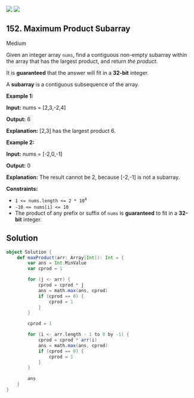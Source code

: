 [![](https://img.shields.io/github/stars/javadev/LeetCode-in-All?label=Stars&style=flat-square)](https://github.com/javadev/LeetCode-in-All)
[![](https://img.shields.io/github/forks/javadev/LeetCode-in-All?label=Fork%20me%20on%20GitHub%20&style=flat-square)](https://github.com/javadev/LeetCode-in-All/fork)

## 152\. Maximum Product Subarray

Medium

Given an integer array `nums`, find a contiguous non-empty subarray within the array that has the largest product, and return _the product_.

It is **guaranteed** that the answer will fit in a **32-bit** integer.

A **subarray** is a contiguous subsequence of the array.

**Example 1:**

**Input:** nums = [2,3,-2,4]

**Output:** 6

**Explanation:** [2,3] has the largest product 6. 

**Example 2:**

**Input:** nums = [-2,0,-1]

**Output:** 0

**Explanation:** The result cannot be 2, because [-2,-1] is not a subarray. 

**Constraints:**

*   <code>1 <= nums.length <= 2 * 10<sup>4</sup></code>
*   `-10 <= nums[i] <= 10`
*   The product of any prefix or suffix of `nums` is **guaranteed** to fit in a **32-bit** integer.

## Solution

```scala
object Solution {
    def maxProduct(arr: Array[Int]): Int = {
        var ans = Int.MinValue
        var cprod = 1

        for (j <- arr) {
            cprod = cprod * j
            ans = math.max(ans, cprod)
            if (cprod == 0) {
                cprod = 1
            }
        }

        cprod = 1

        for (i <- arr.length - 1 to 0 by -1) {
            cprod = cprod * arr(i)
            ans = math.max(ans, cprod)
            if (cprod == 0) {
                cprod = 1
            }
        }

        ans
    }
}
```